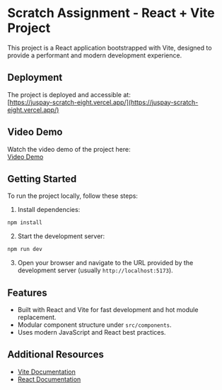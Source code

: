 # Scratch Assignment - React + Vite Project

This project is a React application bootstrapped with Vite, designed to provide a performant and modern development experience.

## Deployment

The project is deployed and accessible at:  
[https://juspay-scratch-eight.vercel.app/](https://juspay-scratch-eight.vercel.app/)

## Video Demo

Watch the video demo of the project here:  
[Video Demo](https://drive.google.com/file/d/1SvSLMd0asGGpSviLRR7wnKJHHIEyCq6K/view?usp=drive_link)

## Getting Started

To run the project locally, follow these steps:

1. Install dependencies:

```bash
npm install
```

2. Start the development server:

```bash
npm run dev
```

3. Open your browser and navigate to the URL provided by the development server (usually `http://localhost:5173`).

## Features

- Built with React and Vite for fast development and hot module replacement.
- Modular component structure under `src/components`.
- Uses modern JavaScript and React best practices.

## Additional Resources

- [Vite Documentation](https://vitejs.dev/)
- [React Documentation](https://reactjs.org/)
